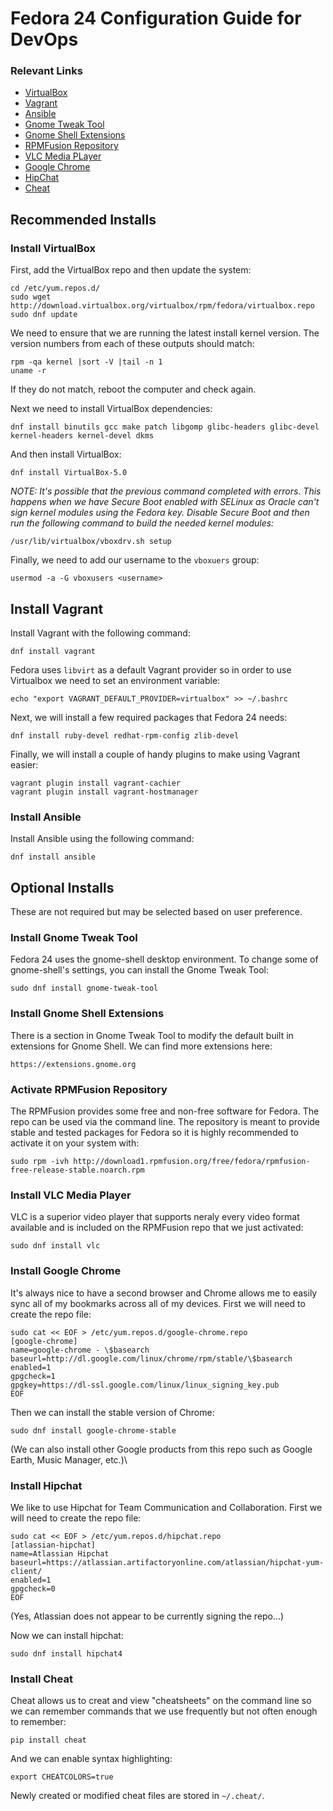 # Fedora 24 Configuration Guide for DevOps 

### Relevant Links

- [VirtualBox](https://www.virtualbox.org/wiki/Documentation)
- [Vagrant](https://www.vagrantup.com/)
- [Ansible](https://www.ansible.com/)
- [Gnome Tweak Tool](https://wiki.gnome.org/Apps/GnomeTweakTool)
- [Gnome Shell Extensions](https://extensions.gnome.org/about/)
- [RPMFusion Repository](http://rpmfusion.org/)
- [VLC Media PLayer](http://www.videolan.org/vlc/index.html)
- [Google Chrome](https://www.google.com/chrome/browser/desktop/)
- [HipChat](https://www.hipchat.com/)
- [Cheat](https://github.com/chrisallenlane/cheat) 

## Recommended Installs

### Install VirtualBox

First, add the VirtualBox repo and then update the system:

	cd /etc/yum.repos.d/
	sudo wget http://download.virtualbox.org/virtualbox/rpm/fedora/virtualbox.repo
	sudo dnf update

We need to ensure that we are running the latest install kernel version. The version numbers from each of these outputs should match:

	rpm -qa kernel |sort -V |tail -n 1
	uname -r

If they do not match, reboot the computer and check again.

Next we need to install VirtualBox dependencies:

	dnf install binutils gcc make patch libgomp glibc-headers glibc-devel kernel-headers kernel-devel dkms
	
And then install VirtualBox:

	dnf install VirtualBox-5.0

*NOTE: It's possible that the previous command completed with errors. This happens when we have Secure Boot enabled with SELinux as Oracle can't sign kernel modules using the Fedora key.  Disable Secure Boot and then run the following command to build the needed kernel modules:*

	/usr/lib/virtualbox/vboxdrv.sh setup

Finally, we need to add our username to the `vboxuers` group:

	usermod -a -G vboxusers <username>

## Install Vagrant

Install Vagrant with the following command:

	dnf install vagrant

Fedora uses `libvirt` as a default Vagrant provider so in order to use Virtualbox we need to set an environment variable:

	echo "export VAGRANT_DEFAULT_PROVIDER=virtualbox" >> ~/.bashrc

Next, we will install a few required packages that Fedora 24 needs:

	dnf install ruby-devel redhat-rpm-config zlib-devel

Finally, we will install a couple of handy plugins to make using Vagrant easier:

	vagrant plugin install vagrant-cachier
	vagrant plugin install vagrant-hostmanager

### Install Ansible

Install Ansible using the following command:

	dnf install ansible

## Optional Installs

These are not required but may be selected based on user preference.

### Install Gnome Tweak Tool

Fedora 24 uses the gnome-shell desktop environment. To change some of gnome-shell's settings, you can install the Gnome Tweak Tool: 	

	sudo dnf install gnome-tweak-tool

### Install Gnome Shell Extensions

There is a section in Gnome Tweak Tool to modify the default built in extensions for Gnome Shell. We can find more extensions here:

	https://extensions.gnome.org

### Activate RPMFusion Repository

The RPMFusion provides some free and non-free software for Fedora. The repo can be used via the command line. The repository is meant to provide stable and tested packages for Fedora so it is highly recommended to activate it on your system with:

	sudo rpm -ivh http://download1.rpmfusion.org/free/fedora/rpmfusion-free-release-stable.noarch.rpm


### Install VLC Media Player

VLC is a superior video player that supports neraly every video format available and is included on the RPMFusion repo that we just activated:

	sudo dnf install vlc

### Install Google Chrome

It's always nice to have a second browser and Chrome allows me to easily sync all of my bookmarks across all of my devices. First we will need to create the repo file:

	sudo cat << EOF > /etc/yum.repos.d/google-chrome.repo
	[google-chrome]
	name=google-chrome - \$basearch
	baseurl=http://dl.google.com/linux/chrome/rpm/stable/\$basearch
	enabled=1
	gpgcheck=1
	gpgkey=https://dl-ssl.google.com/linux/linux_signing_key.pub
	EOF

Then we can install the stable version of Chrome:

	sudo dnf install google-chrome-stable

(We can also install other Google products from this repo such as Google Earth, Music Manager, etc.)\

### Install Hipchat 

We like to use Hipchat for Team Communication and Collaboration. First we will need to create the repo file:

	sudo cat << EOF > /etc/yum.repos.d/hipchat.repo
	[atlassian-hipchat]
	name=Atlassian Hipchat
	baseurl=https://atlassian.artifactoryonline.com/atlassian/hipchat-yum-client/
	enabled=1
	gpgcheck=0
	EOF

(Yes, Atlassian does not appear to be currently signing the repo...)

Now we can install hipchat:

	sudo dnf install hipchat4

### Install Cheat

Cheat allows us to creat and view "cheatsheets" on the command line so we can remember commands that we use frequently but not often enough to remember:

	pip install cheat

And we can enable syntax highlighting:

	export CHEATCOLORS=true

Newly created or modified cheat files are stored in `~/.cheat/`.
